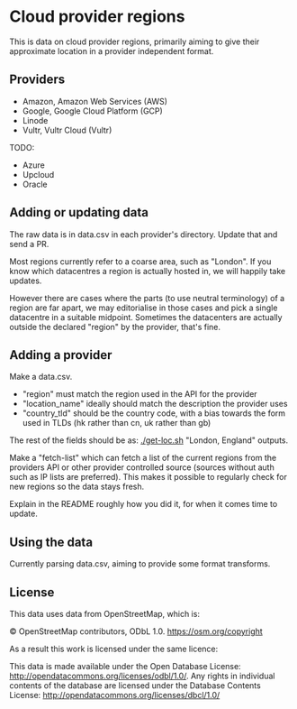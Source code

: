 # Cloud provider regions

This is data on cloud provider regions, primarily aiming to give their
approximate location in a provider independent format.

## Providers

* Amazon, Amazon Web Services (AWS)
* Google, Google Cloud Platform (GCP)
* Linode
* Vultr, Vultr Cloud (Vultr)

TODO:

* Azure
* Upcloud
* Oracle

## Adding or updating data

The raw data is in data.csv in each provider's directory. Update that and send
a PR.

Most regions currently refer to a coarse area, such as "London". If you know
which datacentres a region is actually hosted in, we will happily take updates.

However there are cases where the parts (to use neutral terminology) of a
region are far apart, we may editorialise in those cases and pick a single
datacentre in a suitable midpoint. Sometimes the datacenters are actually
outside the declared "region" by the provider, that's fine.

## Adding a provider

Make a data.csv.

- "region" must match the region used in the API for the provider
- "location_name" ideally should match the description the provider uses
- "country_tld" should be the country code, with a bias towards the form used
  in TLDs (hk rather than cn, uk rather than gb)

The rest of the fields should be as: [./get-loc.sh](tools/get-loc.sh) "London,
England" outputs.

Make a "fetch-list" which can fetch a list of the current regions from the
providers API or other provider controlled source (sources without auth such as
IP lists are preferred). This makes it possible to regularly check for new
regions so the data stays fresh.

Explain in the README roughly how you did it, for when it comes time to update.

## Using the data

Currently parsing data.csv, aiming to provide some format transforms.

## License

This data uses data from OpenStreetMap, which is:

  © OpenStreetMap contributors, ODbL 1.0. https://osm.org/copyright

As a result this work is licensed under the same licence:

  This data is made available under the Open Database License:
  http://opendatacommons.org/licenses/odbl/1.0/. Any rights in individual
  contents of the database are licensed under the Database Contents License:
  http://opendatacommons.org/licenses/dbcl/1.0/

